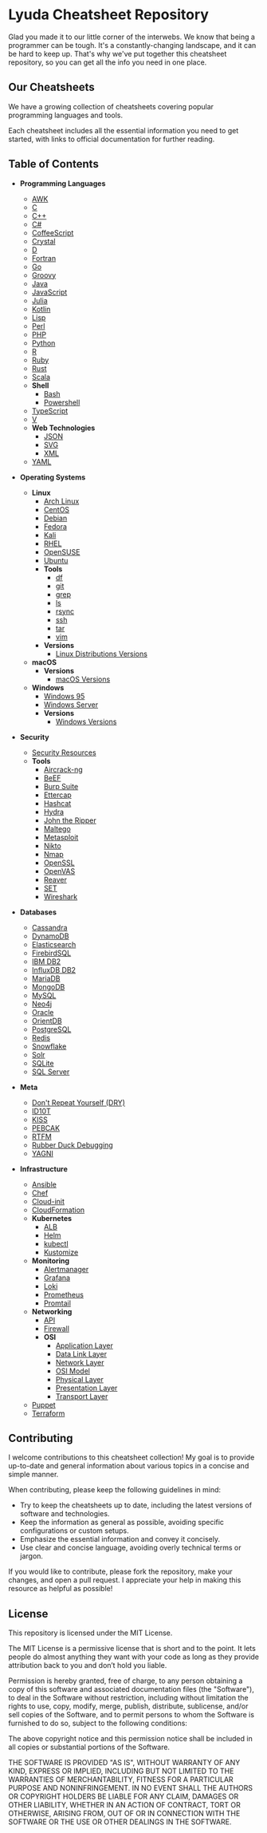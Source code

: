 # Lyuda Cheatsheet Repository

Glad you made it to our little corner of the interwebs. We know that being a programmer can be tough. It's a constantly-changing landscape, and it can be hard to keep up. That's why we've put together this cheatsheet repository, so you can get all the info you need in one place.

## Our Cheatsheets

We have a growing collection of cheatsheets covering popular programming languages and tools.

Each cheatsheet includes all the essential information you need to get started, with links to official documentation for further reading.

## Table of Contents

- **Programming Languages**

  - [AWK](https://cheatsheets.lyuda.io/en/programming_languages/awk)
  - [C](https://cheatsheets.lyuda.io/en/programming_languages/c)
  - [C++](https://cheatsheets.lyuda.io/en/programming_languages/cpp)
  - [C#](https://cheatsheets.lyuda.io/en/programming_languages/csharp)
  - [CoffeeScript](https://cheatsheets.lyuda.io/en/programming_languages/coffeescript)
  - [Crystal](https://cheatsheets.lyuda.io/en/programming_languages/crystal)
  - [D](https://cheatsheets.lyuda.io/en/programming_languages/d)
  - [Fortran](https://cheatsheets.lyuda.io/en/programming_languages/fortran)
  - [Go](https://cheatsheets.lyuda.io/en/programming_languages/go)
  - [Groovy](https://cheatsheets.lyuda.io/en/programming_languages/groovy)
  - [Java](https://cheatsheets.lyuda.io/en/programming_languages/java)
  - [JavaScript](https://cheatsheets.lyuda.io/en/programming_languages/javascript)
  - [Julia](https://cheatsheets.lyuda.io/en/programming_languages/julia)
  - [Kotlin](https://cheatsheets.lyuda.io/en/programming_languages/kotlin)
  - [Lisp](https://cheatsheets.lyuda.io/en/programming_languages/lisp)
  - [Perl](https://cheatsheets.lyuda.io/en/programming_languages/perl)
  - [PHP](https://cheatsheets.lyuda.io/en/programming_languages/php)
  - [Python](https://cheatsheets.lyuda.io/en/programming_languages/python)
  - [R](https://cheatsheets.lyuda.io/en/programming_languages/r)
  - [Ruby](https://cheatsheets.lyuda.io/en/programming_languages/ruby)
  - [Rust](https://cheatsheets.lyuda.io/en/programming_languages/rust)
  - [Scala](https://cheatsheets.lyuda.io/en/programming_languages/scala)
  - **Shell**
    - [Bash](https://cheatsheets.lyuda.io/en/programming_languages/shell/bash)
    - [Powershell](https://cheatsheets.lyuda.io/en/programming_languages/shell/powershell)
  - [TypeScript](https://cheatsheets.lyuda.io/en/programming_languages/typescript)
  - [V](https://cheatsheets.lyuda.io/en/programming_languages/v)
  - **Web Technologies**
    - [JSON](https://cheatsheets.lyuda.io/en/programming_languages/web_technologies/json)
    - [SVG](https://cheatsheets.lyuda.io/en/programming_languages/web_technologies/svg)
    - [XML](https://cheatsheets.lyuda.io/en/programming_languages/web_technologies/xml)
  - [YAML](https://cheatsheets.lyuda.io/en/programming_languages/yaml)

- **Operating Systems**

  - **Linux**
    - [Arch Linux](https://cheatsheets.lyuda.io/operating_systems/linux/arch)
    - [CentOS](https://cheatsheets.lyuda.io/operating_systems/linux/centos)
    - [Debian](https://cheatsheets.lyuda.io/operating_systems/linux/debian)
    - [Fedora](https://cheatsheets.lyuda.io/operating_systems/linux/fedora)
    - [Kali](https://cheatsheets.lyuda.io/operating_systems/linux/kali)
    - [RHEL](https://cheatsheets.lyuda.io/operating_systems/linux/rhel)
    - [OpenSUSE](https://cheatsheets.lyuda.io/operating_systems/linux/opensuse)
    - [Ubuntu](https://cheatsheets.lyuda.io/operating_systems/linux/ubuntu)
    - **Tools**
      - [df](https://cheatsheets.lyuda.io/operating_systems/linux/tools/df)
      - [git](https://cheatsheets.lyuda.io/operating_systems/linux/tools/git)
      - [grep](https://cheatsheets.lyuda.io/operating_systems/linux/tools/grep)
      - [ls](https://cheatsheets.lyuda.io/operating_systems/linux/tools/ls)
      - [rsync](https://cheatsheets.lyuda.io/operating_systems/linux/tools/rsync)
      - [ssh](https://cheatsheets.lyuda.io/operating_systems/linux/tools/ssh)
      - [tar](https://cheatsheets.lyuda.io/operating_systems/linux/tools/tar)
      - [vim](https://cheatsheets.lyuda.io/operating_systems/linux/tools/vim)
    - **Versions**
      - [Linux Distributions Versions](https://cheatsheets.lyuda.io/operating_systems/linux/versions)
  - **macOS**
    - **Versions**
      - [macOS Versions](https://cheatsheets.lyuda.io/operating_systems/macos/versions)
  - **Windows**
    - [Windows 95](https://cheatsheets.lyuda.io/operating_systems/windows/windows_95)
    - [Windows Server](https://cheatsheets.lyuda.io/operating_systems/windows/windows_server)
    - **Versions**
      - [Windows Versions](https://cheatsheets.lyuda.io/operating_systems/windows/versions)

- **Security**

  - [Security Resources](https://cheatsheets.lyuda.io/security/security_resources)
  - **Tools**
    - [Aircrack-ng](https://cheatsheets.lyuda.io/security/tools/aircrack-ng)
    - [BeEF](https://cheatsheets.lyuda.io/security/tools/beef)
    - [Burp Suite](https://cheatsheets.lyuda.io/security/tools/burpsuite)
    - [Ettercap](https://cheatsheets.lyuda.io/security/tools/ettercap)
    - [Hashcat](https://cheatsheets.lyuda.io/security/tools/hashcat)
    - [Hydra](https://cheatsheets.lyuda.io/security/tools/hydra)
    - [John the Ripper](https://cheatsheets.lyuda.io/security/tools/johntheripper)
    - [Maltego](https://cheatsheets.lyuda.io/security/tools/maltego)
    - [Metasploit](https://cheatsheets.lyuda.io/security/tools/metasploit)
    - [Nikto](https://cheatsheets.lyuda.io/security/tools/nikto)
    - [Nmap](https://cheatsheets.lyuda.io/security/tools/nmap)
    - [OpenSSL](https://cheatsheets.lyuda.io/security/tools/openssl)
    - [OpenVAS](https://cheatsheets.lyuda.io/security/tools/openvas)
    - [Reaver](https://cheatsheets.lyuda.io/security/tools/reaver)
    - [SET](https://cheatsheets.lyuda.io/security/tools/set)
    - [Wireshark](https://cheatsheets.lyuda.io/security/tools/wireshark)

- **Databases**

  - [Cassandra](https://cheatsheets.lyuda.io/databases/cassandra)
  - [DynamoDB](https://cheatsheets.lyuda.io/databases/dynamodb)
  - [Elasticsearch](https://cheatsheets.lyuda.io/databases/elasticsearch)
  - [FirebirdSQL](https://cheatsheets.lyuda.io/databases/firebirdsql)
  - [IBM DB2](https://cheatsheets.lyuda.io/databases/ibmdb2)
  - [InfluxDB DB2](https://cheatsheets.lyuda.io/databases/influxdb)
  - [MariaDB](https://cheatsheets.lyuda.io/databases/mariadb)
  - [MongoDB](https://cheatsheets.lyuda.io/databases/mongodb)
  - [MySQL](https://cheatsheets.lyuda.io/databases/mysql)
  - [Neo4j](https://cheatsheets.lyuda.io/databases/neo4j)
  - [Oracle](https://cheatsheets.lyuda.io/databases/oracle)
  - [OrientDB](https://cheatsheets.lyuda.io/databases/orientdb)
  - [PostgreSQL](https://cheatsheets.lyuda.io/databases/postgres)
  - [Redis](https://cheatsheets.lyuda.io/databases/redis)
  - [Snowflake](https://cheatsheets.lyuda.io/databases/snowflake)
  - [Solr](https://cheatsheets.lyuda.io/databases/solr)
  - [SQLite](https://cheatsheets.lyuda.io/databases/sqlite)
  - [SQL Server](https://cheatsheets.lyuda.io/databases/sqlserver)

- **Meta**

  - [Don't Repeat Yourself (DRY)](https://cheatsheets.lyuda.io/productivity/dry)
  - [ID10T](https://cheatsheets.lyuda.io/productivity/id10t)
  - [KISS](https://cheatsheets.lyuda.io/productivity/kiss)
  - [PEBCAK](https://cheatsheets.lyuda.io/productivity/pebcak)
  - [RTFM](https://cheatsheets.lyuda.io/productivity/rtfm)
  - [Rubber Duck Debugging](https://cheatsheets.lyuda.io/productivity/rubberduckdebug)
  - [YAGNI](https://cheatsheets.lyuda.io/productivity/yagni)

- **Infrastructure**

  - [Ansible](https://cheatsheets.lyuda.io/infrastructure/ansible)
  - [Chef](https://cheatsheets.lyuda.io/infrastructure/chef)
  - [Cloud-init](https://cheatsheets.lyuda.io/infrastructure/cloud-init)
  - [CloudFormation](https://cheatsheets.lyuda.io/infrastructure/cloudformation)
  - **Kubernetes**
    - [ALB](https://cheatsheets.lyuda.io/infrastructure/kubernetes/alb)
    - [Helm](https://cheatsheets.lyuda.io/infrastructure/kubernetes/helm)
    - [kubectl](https://cheatsheets.lyuda.io/infrastructure/kubernetes/kubectl)
    - [Kustomize](https://cheatsheets.lyuda.io/infrastructure/kubernetes/kustomize)
  - **Monitoring**
    - [Alertmanager](https://cheatsheets.lyuda.io/infrastructure/monitoring/alertmanager)
    - [Grafana](https://cheatsheets.lyuda.io/infrastructure/monitoring/grafana)
    - [Loki](https://cheatsheets.lyuda.io/infrastructure/monitoring/loki)
    - [Prometheus](https://cheatsheets.lyuda.io/infrastructure/monitoring/prometheus)
    - [Promtail](https://cheatsheets.lyuda.io/infrastructure/monitoring/promtail)
  - **Networking**
    - [API](https://cheatsheets.lyuda.io/infrastructure/networking/api)
    - [Firewall](https://cheatsheets.lyuda.io/infrastructure/networking/firewall)
    - **OSI**
      - [Application Layer](https://cheatsheets.lyuda.io/infrastructure/networking/osi/application)
      - [Data Link Layer](https://cheatsheets.lyuda.io/infrastructure/networking/osi/datalink)
      - [Network Layer](https://cheatsheets.lyuda.io/infrastructure/networking/osi/network)
      - [OSI Model](https://cheatsheets.lyuda.io/infrastructure/networking/osi/osi)
      - [Physical Layer](https://cheatsheets.lyuda.io/infrastructure/networking/osi/physical)
      - [Presentation Layer](https://cheatsheets.lyuda.io/infrastructure/networking/osi/presentation)
      - [Transport Layer](https://cheatsheets.lyuda.io/infrastructure/networking/osi/transport)
  - [Puppet](https://cheatsheets.lyuda.io/infrastructure/puppet)
  - [Terraform](https://cheatsheets.lyuda.io/infrastructure/terraform)

## Contributing

I welcome contributions to this cheatsheet collection! My goal is to provide up-to-date and general information about various topics in a concise and simple manner.

When contributing, please keep the following guidelines in mind:

- Try to keep the cheatsheets up to date, including the latest versions of software and technologies.
- Keep the information as general as possible, avoiding specific configurations or custom setups.
- Emphasize the essential information and convey it concisely.
- Use clear and concise language, avoiding overly technical terms or jargon.

If you would like to contribute, please fork the repository, make your changes, and open a pull request. I appreciate your help in making this resource as helpful as possible!

## License

This repository is licensed under the MIT License.

The MIT License is a permissive license that is short and to the point. It lets people do almost anything they want with your code as long as they provide attribution back to you and don’t hold you liable.

Permission is hereby granted, free of charge, to any person obtaining a copy of this software and associated documentation files (the "Software"), to deal in the Software without restriction, including without limitation the rights to use, copy, modify, merge, publish, distribute, sublicense, and/or sell copies of the Software, and to permit persons to whom the Software is furnished to do so, subject to the following conditions:

The above copyright notice and this permission notice shall be included in all copies or substantial portions of the Software.

THE SOFTWARE IS PROVIDED "AS IS", WITHOUT WARRANTY OF ANY KIND, EXPRESS OR IMPLIED, INCLUDING BUT NOT LIMITED TO THE WARRANTIES OF MERCHANTABILITY, FITNESS FOR A PARTICULAR PURPOSE AND NONINFRINGEMENT. IN NO EVENT SHALL THE AUTHORS OR COPYRIGHT HOLDERS BE LIABLE FOR ANY CLAIM, DAMAGES OR OTHER LIABILITY, WHETHER IN AN ACTION OF CONTRACT, TORT OR OTHERWISE, ARISING FROM, OUT OF OR IN CONNECTION WITH THE SOFTWARE OR THE USE OR OTHER DEALINGS IN THE SOFTWARE.
